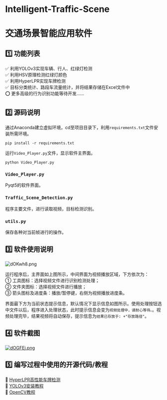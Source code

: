 # Intelligent-Traffic-Scene 
# 交通场景智能应用软件


## 1️⃣ 功能列表
✅ 利用YOLOv3实现车辆、行人、红绿灯检测  
✅ 利用HSV原理检测红绿灯颜色  
✅ 利用HyperLPR实现车牌检测  
✅ 目标分类统计、路段车流量统计，并将结果存储在Excel文件中  
⭕ 更多高级的行为识别功能等待开发......  


## 2️⃣ 源码说明
通过Anaconda建立虚拟环境，cd至项目目录下，利用`requirements.txt`文件安装所需环境。  

    pip install -r requirements.txt
运行`Video_Player.py`文件，显示软件主界面。

    python Video_Player.py


### `Video_Player.py`
Pyqt5的软件界面。
### `Traffic_Scene_Detection.py`
程序主要文件，进行读取视频，目标检测识别。
### `utils.py`
保存各种对当前帧进行的操作。


## 3️⃣ 软件使用说明
![dOKwh8.png](https://s1.ax1x.com/2020/08/31/dOKwh8.png)

运行程序后，主界面如上图所示，中间界面为视频播放区域，下方依次为：  
① 工具图标：选择视频文件进行识别检测处理；   
② 文件夹图标：选择视频文件进行播放；  
③ 箭头图标及进度条：播放/暂停键，右侧为视频播放进度条。  

界面最下方为当前状态提示信息，默认情况下显示信息如图所示。使用处理按钮选中文件以后，程序进入处理状态，此时提示信息会变为`视频处理中，请耐心等待。`。视频处理完毕，结果视频将自动保存，提示信息为`结果已存放于: +"存放路径"`。



## 4️⃣ 软件截图
[![dOGFEj.png](https://s1.ax1x.com/2020/08/31/dOGFEj.png)](https://imgchr.com/i/dOGFEj)


## 5️⃣ 编写过程中使用的开源代码/教程
🚩 [HyperLPR高性能车牌检测](https://github.com/zeusees/HyperLPR)  
🚩 [YOLOv3安装教程](https://www.bilibili.com/video/BV1r5411t7Db)  
🚩 [OpenCV教程](https://www.bilibili.com/video/BV1oJ411D71z)




